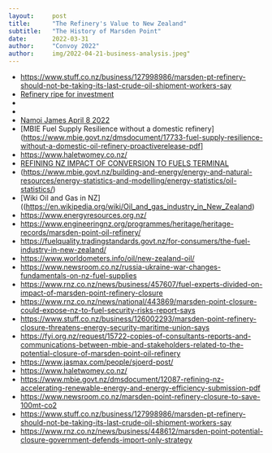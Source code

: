 ```yaml
---
layout:     post
title:      "The Refinery's Value to New Zealand"
subtitle:   "The History of Marsden Point"
date:       2022-03-31
author:     "Convoy 2022"
author:     img/2022-04-21-business-analysis.jpeg"
---
```



- https://www.stuff.co.nz/business/127998986/marsden-pt-refinery-should-not-be-taking-its-last-crude-oil-shipment-workers-say
- [Refinery ripe for investment](https://www.rnz.co.nz/news/business/463048/refining-nz-ripe-for-investors-when-it-transitions-to-channel-infrastructure-report)
- [](https://channelnz.com/investor-centre/reports-presentations/)
- [](https://businessdesk.co.nz/article/marsden-point-oil-refinery-confirms-shutdown-after-six-decades)
- [Namoi James April 8 2022](https://www.newsroom.co.nz/pro/pro-talks-naomi-james-offers-marsden-point-oil-tanks-for-national-security-fuel-reserve)
- [MBIE Fuel Supply Resilience without a domestic refinery](https://www.mbie.govt.nz/dmsdocument/17733-fuel-supply-resilience-without-a-domestic-oil-refinery-proactiverelease-pdf]
- https://www.haletwomey.co.nz/
- [REFINING NZ IMPACT OF CONVERSION TO FUELS TERMINAL](https://www.mbie.govt.nz/dmsdocument/15260-refining-nz-impact-of-conversion-to-fuels-terminal)
- (https://www.mbie.govt.nz/building-and-energy/energy-and-natural-resources/energy-statistics-and-modelling/energy-statistics/oil-statistics/)
- [Wiki Oil and Gas in NZ]((https://en.wikipedia.org/wiki/Oil_and_gas_industry_in_New_Zealand)
- https://www.energyresources.org.nz/
- https://www.engineeringnz.org/programmes/heritage/heritage-records/marsden-point-oil-refinery/
- https://fuelquality.tradingstandards.govt.nz/for-consumers/the-fuel-industry-in-new-zealand/
- https://www.worldometers.info/oil/new-zealand-oil/
- https://www.newsroom.co.nz/russia-ukraine-war-changes-fundamentals-on-nz-fuel-supplies
- https://www.rnz.co.nz/news/business/457607/fuel-experts-divided-on-impact-of-marsden-point-refinery-closure
- https://www.rnz.co.nz/news/national/443869/marsden-point-closure-could-expose-nz-to-fuel-security-risks-report-says
- https://www.stuff.co.nz/business/126002293/marsden-point-refinery-closure-threatens-energy-security-maritime-union-says
- https://fyi.org.nz/request/15722-copies-of-consultants-reports-and-communications-between-mbie-and-stakeholders-related-to-the-potential-closure-of-marsden-point-oil-refinery
- https://www.jasmax.com/people/sjoerd-post/
- https://www.haletwomey.co.nz/
- https://www.mbie.govt.nz/dmsdocument/12087-refining-nz-accelerating-renewable-energy-and-energy-efficiency-submission-pdf
- https://www.newsroom.co.nz/marsden-point-refinery-closure-to-save-100mt-co2
- https://www.stuff.co.nz/business/127998986/marsden-pt-refinery-should-not-be-taking-its-last-crude-oil-shipment-workers-say
- https://www.rnz.co.nz/news/business/448612/marsden-point-potential-closure-government-defends-import-only-strategy
